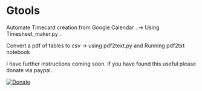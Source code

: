 # Gtools
Automate Timecard creation from Google Calendar . -> Using Timesheet_maker.py . 

Convert a pdf of tables to csv  -> using pdf2text.py and Running pdf2txt notebook

I have further instructions coming soon. If you have found this useful please donate via paypal.

[![Donate](https://img.shields.io/badge/Donate-PayPal-blue.svg)](https://www.paypal.com/cgi-bin/webscr?cmd=_s-xclick&hosted_button_id=66Q4HSFSKN7DL)
